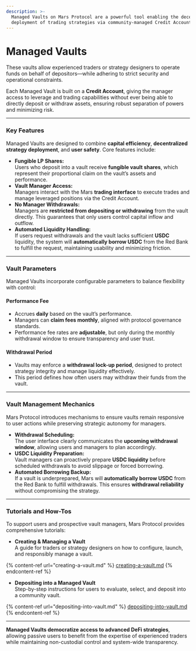 ```yaml
---
description: >-
  Managed Vaults on Mars Protocol are a powerful tool enabling the decentralized
  deployment of trading strategies via community-managed Credit Accounts.
---
```


# Managed Vaults

These vaults allow experienced traders or strategy designers to operate funds on behalf of depositors—while adhering to strict security and operational constraints.

Each Managed Vault is built on a **Credit Account**, giving the manager access to leverage and trading capabilities without ever being able to directly deposit or withdraw assets, ensuring robust separation of powers and minimizing risk.

***

### Key Features

Managed Vaults are designed to combine **capital efficiency**, **decentralized strategy deployment**, and **user safety**. Core features include:

* **Fungible LP Shares:**\
  Users who deposit into a vault receive **fungible vault shares**, which represent their proportional claim on the vault’s assets and performance.
* **Vault Manager Access:**\
  Managers interact with the Mars **trading interface** to execute trades and manage leveraged positions via the Credit Account.
* **No Manager Withdrawals:**\
  Managers are **restricted from depositing or withdrawing** from the vault directly. This guarantees that only users control capital inflow and outflow.
* **Automated Liquidity Handling:**\
  If users request withdrawals and the vault lacks sufficient **USDC** liquidity, the system will **automatically borrow USDC** from the Red Bank to fulfill the request, maintaining usability and minimizing friction.

***

### Vault Parameters

Managed Vaults incorporate configurable parameters to balance flexibility with control:

#### Performance Fee

* Accrues **daily** based on the vault’s performance.
* Managers can **claim fees monthly**, aligned with protocol governance standards.
* Performance fee rates are **adjustable**, but only during the monthly withdrawal window to ensure transparency and user trust.

#### Withdrawal Period

* Vaults may enforce a **withdrawal lock-up period**, designed to protect strategy integrity and manage liquidity effectively.
* This period defines how often users may withdraw their funds from the vault.

***

### Vault Management Mechanics

Mars Protocol introduces mechanisms to ensure vaults remain responsive to user actions while preserving strategic autonomy for managers.

* **Withdrawal Scheduling:**\
  The user interface clearly communicates the **upcoming withdrawal window**, allowing users and managers to plan accordingly.
* **USDC Liquidity Preparation:**\
  Vault managers can proactively prepare **USDC liquidity** before scheduled withdrawals to avoid slippage or forced borrowing.
* **Automated Borrowing Backup:**\
  If a vault is underprepared, Mars will **automatically borrow USDC** from the Red Bank to fulfill withdrawals. This ensures **withdrawal reliability** without compromising the strategy.

***

### Tutorials and How-Tos

To support users and prospective vault managers, Mars Protocol provides comprehensive tutorials:

* **Creating & Managing a Vault**\
  A guide for traders or strategy designers on how to configure, launch, and responsibly manage a vault.

{% content-ref url="creating-a-vault.md" %}
[creating-a-vault.md](creating-a-vault.md)
{% endcontent-ref %}

* **Depositing into a Managed Vault**\
  Step-by-step instructions for users to evaluate, select, and deposit into a community vault.

{% content-ref url="depositing-into-vault.md" %}
[depositing-into-vault.md](depositing-into-vault.md)
{% endcontent-ref %}

***

**Managed Vaults democratize access to advanced DeFi strategies**, allowing passive users to benefit from the expertise of experienced traders while maintaining non-custodial control and system-wide transparency.
